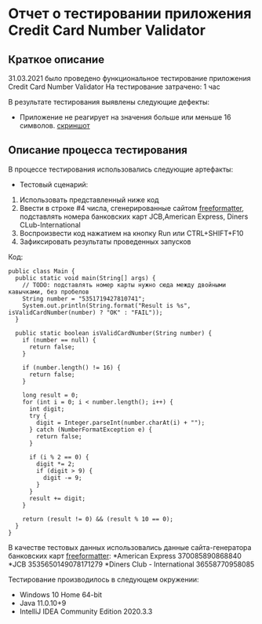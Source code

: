 # Отчет о тестировании приложения Credit Card Number Validator

## Краткое описание

31.03.2021 было проведено функциональное тестирование приложения Credit Card Number Validator
На тестирование затрачено: 1 час

В результате тестирования выявлены следующие дефекты:
* Приложение не реагирует на значения больше или меньше 16 символов. [скриншот](https://sun9-9.userapi.com/impf/DmFA7Mgv4tE_5eqXfN4GtbdaejfiI401ti08ow/Z2iOMuEyNgo.jpg?size=916x398&quality=96&sign=fb262a847f87c2ece1aa04d79e4a3d42&type=album)

## Описание процесса тестирования

В процессе тестирования использовались следующие артефакты:

* Тестовый сценарий:

1. Использовать представленный ниже код
2. Ввести в строке #4 числа, сгенерированные сайтом [freeformatter](https://www.freeformatter.com/credit-card-number-generator-validator.html), подставлять номера банковских карт JCB,American Express, Diners CLub-International 
3. Воспроизвести код нажатием на кнопку Run или CTRL+SHIFT+F10
4. Зафиксировать результаты проведенных запусков 

Код:

```
public class Main {
  public static void main(String[] args) {
    // TODO: подставлять номер карты нужно сюда между двойными кавычками, без пробелов
    String number = "5351719427810741";
    System.out.println(String.format("Result is %s", isValidCardNumber(number) ? "OK" : "FAIL"));
  }

  public static boolean isValidCardNumber(String number) {
    if (number == null) {
      return false;
    }

    if (number.length() != 16) {
      return false;
    }

    long result = 0;
    for (int i = 0; i < number.length(); i++) {
      int digit;
      try {
        digit = Integer.parseInt(number.charAt(i) + "");
      } catch (NumberFormatException e) {
        return false;
      }

      if (i % 2 == 0) {
        digit *= 2;
        if (digit > 9) {
          digit -= 9;
        }
      }
      result += digit;
    }

    return (result != 0) && (result % 10 == 0);
  }
}
```


В качестве тестовых данных использовались данные сайта-генератора банковских карт [freeformatter](https://www.freeformatter.com/credit-card-number-generator-validator.html):
*American Express 370085890868840
*JCB 3535650149078171279
*Diners Club - International 36558770958085

Тестирование производилось в следующем окружении:
* Windows 10 Home 64-bit
* Java 11.0.10+9
* IntelliJ IDEA Community Edition 2020.3.3
